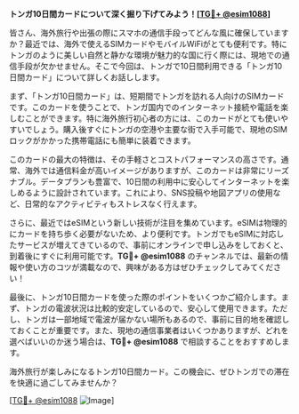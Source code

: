**トンガ10日間カードについて深く掘り下げてみよう！[[TG💪+ @esim1088](https://t.me/s/esim1088)]**

皆さん、海外旅行や出張の際にスマホの通信手段ってどんな風に確保していますか？最近では、海外で使えるSIMカードやモバイルWiFiがとても便利です。特にトンガのように美しい自然と静かな環境が魅力的な国に行く際には、現地での通信手段が欠かせません。そこで今回は、トンガで10日間利用できる「トンガ10日間カード」について詳しくお話しします。

まず、「トンガ10日間カード」は、短期間でトンガを訪れる人向けのSIMカードです。このカードを使うことで、トンガ国内でのインターネット接続や電話を楽しむことができます。特に海外旅行初心者の方には、このカードがとても使いやすいでしょう。購入後すぐにトンガの空港や主要な街で入手可能で、現地のSIMロックがかかった携帯電話にも簡単に装着できます。

このカードの最大の特徴は、その手軽さとコストパフォーマンスの高さです。通常、海外では通信料金が高いイメージがありますが、このカードは非常にリーズナブル。データプランも豊富で、10日間の利用中に安心してインターネットを楽しめるように設計されています。これにより、SNS投稿や地図アプリの使用など、日常的なアクティビティもストレスなく行えます。

さらに、最近ではeSIMという新しい技術が注目を集めています。eSIMは物理的にカードを持ち歩く必要がないため、より便利です。トンガでもeSIMに対応したサービスが増えてきているので、事前にオンラインで申し込みをしておくと、到着後にすぐに利用可能です。**TG💪+ @esim1088** のチャンネルでは、最新の情報や使い方のコツが満載なので、興味がある方はぜひチェックしてみてください！

最後に、トンガ10日間カードを使った際のポイントをいくつかご紹介します。まず、トンガの電波状況は比較的安定しているので、安心して使用できます。ただし、トンガは一部地域で電波が届かない場所もあるので、事前に目的地を確認しておくことが重要です。また、現地の通信事業者はいくつかありますが、どれを選べばいいのか迷う場合は、**TG💪+ @esim1088** で相談することをおすすめします。

海外旅行が楽しみになるトンガ10日間カード。この機会に、ぜひトンガでの滞在を快適に過ごしてみませんか？

[[TG💪+ @esim1088](https://t.me/s/esim1088) ![Image](https://i.postimg.cc/Y0z9fWf4/image.png)]